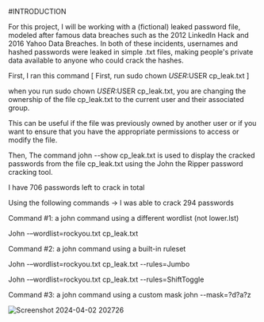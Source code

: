 #INTRODUCTION

For this project, I will be working with a (fictional) leaked password file, modeled after famous data breaches such as the 2012 LinkedIn Hack and 2016 Yahoo Data Breaches.
In both of these incidents, usernames and hashed passwords were leaked in simple .txt files, making people's private data available to anyone who could crack the hashes.

First, I ran this command [ First, run sudo chown $USER:$USER cp_leak.txt ]

when you run sudo chown $USER:$USER cp_leak.txt, you are changing the ownership of the file cp_leak.txt to the current user and their associated group.

This can be useful if the file was previously owned by another user or if you want to ensure that you have the appropriate permissions to access or modify the file.

Then, The command john --show cp_leak.txt is used to display the cracked passwords from the file cp_leak.txt using the John the Ripper password cracking tool.

I have 706 passwords left to crack in total 

Using the following commands -> I was able to crack 294 passwords

Command #1: a john command using a different wordlist (not lower.lst)

 John -–wordlist=rockyou.txt cp_leak.txt

Command #2: a john command using a built-in ruleset

John -–wordlist=rockyou.txt cp_leak.txt --rules=Jumbo

John -–wordlist=rockyou.txt cp_leak.txt --rules=ShiftToggle

Command #3: a john command using a custom mask
john --mask=?d?a?z


![Screenshot 2024-04-02 202726](https://github.com/YashNeupane/CS/assets/128945418/022ae704-6090-4bbf-afdc-29caf863c348)
